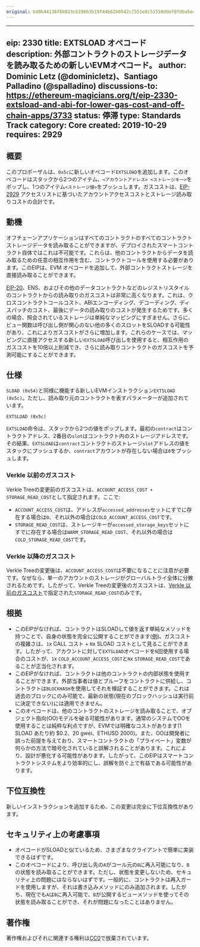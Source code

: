```yaml
---
original: b40b44136f6b823cb19663b19f44b62b05d2c7551e8c51550ddef0fdba5e4a2a
---
```


---
eip: 2330
title: EXTSLOAD オペコード
description: 外部コントラクトのストレージデータを読み取るための新しいEVMオペコード。
author: Dominic Letz (@dominicletz)、Santiago Palladino (@spalladino)
discussions-to: https://ethereum-magicians.org/t/eip-2330-extsload-and-abi-for-lower-gas-cost-and-off-chain-apps/3733
status: 停滞
type: Standards Track
category: Core
created: 2019-10-29
requires: 2929
---

## 概要

このプロポーザルは、`0x5c`に新しいオペコード`EXTSLOAD`を追加します。このオペコードはスタックから2つのアイテム、`<アカウントアドレス> <ストレージキー>`をポップし、1つのアイテム`<ストレージ値>`をプッシュします。ガスコストは、[EIP-2929](./eip-2929.md) アクセスリストに基づいたアカウントアクセスコストとストレージ読み取りコストの合計です。

## 動機

オフチェーンアプリケーションはすべてのコントラクトのすべてのコントラクトストレージデータを読み取ることができますが、デプロイされたスマートコントラクト自体ではこれは不可能です。これらは、他のコントラクトからデータを読み取るための任意の相互作用を含む、コントラクトコールを使用する必要があります。このEIPは、EVM オペコードを追加して、外部コントラクトストレージを直接読み取ることができます。

[EIP-20](./eip-20.md)、ENS、およびその他のデータコントラクトなどのレジストリスタイルのコントラクトからの読み取りのガスコストは非常に高くなります。これは、クロスコントラクトコールコスト、ABIエンコーディング、デコーディング、ディスパッチのコスト、最後にデータの読み取りのコストが発生するためです。多くの場合、照会されているストレージは単純なマッピングにすぎません。さらに、ビュー関数は呼び出し側が関心のない他の多くのスロットをSLOADする可能性があり、これによりガスコストがさらに増加します。これらのケースでは、マッピングに直接アクセスする新しい`EXTSLOAD`呼び出しを使用すると、相互作用のガスコストを10倍以上削減でき、さらに読み取りコントラクトのガスコストを予測可能にすることができます。

## 仕様

`SLOAD (0x54)`と同様に機能する新しいEVMインストラクション`EXTSLOAD (0x5c)`。ただし、読み取り元のコントラクトを表すパラメーターが追加されています。

```shell
EXTSLOAD (0x5c)
```

`EXTSLOAD`命令は、スタックから2つの値をポップします。最初の`contract`はコントラクトアドレス、2番目の`slot`はコントラクト内のストレージアドレスです。その結果、`EXTSLOAD`は`contract`コントラクトのストレージ`slot`アドレスの値をスタックにプッシュするか、`contract`アカウントが存在しない場合は`0`をプッシュします。

### Verkle 以前のガスコスト

Verkle Treeの変更前のガスコストは、`ACCOUNT_ACCESS_COST + STORAGE_READ_COST`として指定されます。ここで:

- `ACCOUNT_ACCESS_COST`は、アドレスが`accessed_addresses`セットにすでに存在する場合は`0`、それ以外の場合は`COLD_ACCOUNT_ACCESS_COST`です。
- `STORAGE_READ_COST`は、ストレージキーが`accessed_storage_keys`セットにすでに存在する場合は`WARM_STORAGE_READ_COST`、それ以外の場合は`COLD_STORAGE_READ_COST`です。

### Verkle 以降のガスコスト

Verkle Treeの変更後は、`ACCOUNT_ACCESS_COST`は不要になることに注意が必要です。なぜなら、単一のアカウントのストレージがグローバルトライ全体に分散されるためです。したがって、Verkle Treeの変更後のガスコストは、[Verkle 以前のガスコスト](#verkle-以前のガスコスト)で指定された`STORAGE_READ_COST`のみです。

## 根拠

- このEIPがなければ、コントラクトはSLOADして値を返す単純なメソッドを持つことで、自身の状態を完全に公開することができます([例](../assets/eip-2330/Extsload.sol))。ガスコストの複雑さは、`1`x CALL コスト + `N`x SLOAD コストとして見ることができます。したがって、アカウントに対して`EXTSLOAD`オペコードを`N`回使用する場合のコストが、`1`x `COLD_ACCOUNT_ACCESS_COST`と`N`x `STORAGE_READ_COST`であることが正当化されます。
- このEIPがなければ、コントラクトは他のコントラクトの内部状態を使用することができます。外部当事者は値とプルーフをコントラクトに供給し、コントラクトは`BLOCKHASH`を使用してそれを検証することができます。これは過去のブロックにのみ可能で、最新の状態(現在のブロックハッシュは実行前に決定できない)には適用できません。
- このオペコードは、他のコントラクトのストレージを読み取ることで、オブジェクト指向(OO)モデルを破る可能性があります。通常のシステムでOOを使用することは純粋な利点ですが、EVMでは明確なコストがあります(1 SLOAD あたり約 $0.2、20 gwei、ETHUSD 2000)。また、OOは開発者に誤った前提を与えており、スマートコントラクトの「プライベート」変数が何らかの方法で暗号化されていると誤解されることがあります。これにより、設計が悪化する可能性があります。したがって、このEIPはスマートコントラクトシステムをより効率的にし、誤解を防ぐ上で有益である可能性があります。

## 下位互換性

新しいインストラクションを追加するため、この変更は完全に下位互換性があります。

## セキュリティ上の考慮事項

- オペコードがSLOADと似ているため、さまざまなクライアントで簡単に実装できるはずです。
- このオペコードにより、呼び出し先の`A`がコール元の`B`に再入可能になり、`B`の状態を読み取ることができます。ただし、状態を変更しないため、セキュリティ上の問題にはならないはずです。一般的に、コントラクトは再入ガードを使用しますが、それは書き込みメソッドにのみ追加されます。したがち、現在でも`A`は`B`に再入可能で、`B`が公開するビューメソッドを使ってその状態を読み取ることができ、それが問題になったことはありません。

## 著作権

著作権およびそれに関連する権利は[CC0](../LICENSE.md)で放棄されています。